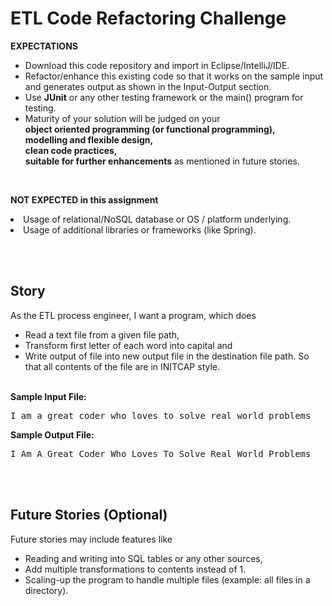 # ETL Code Refactoring Challenge

<b>EXPECTATIONS</b>
- Download this code repository and import in Eclipse/IntelliJ/IDE.
- Refactor/enhance this existing code so that it works on the sample input and generates output as shown in the Input-Output section. 
- Use <b>JUnit</b> or any other testing framework or the main() program for testing.
- Maturity of your solution will be judged on your <br>
<b>object oriented programming (or functional programming),</b> <br>
<b>modelling and flexible design, </b> <br>
<b>clean code practices, </b> <br>
<b>suitable for further enhancements</b> as mentioned in future stories.  
<br>

<b>NOT EXPECTED in this assignment</b>
<li>Usage of relational/NoSQL database or OS / platform underlying. 
<li>Usage of additional libraries or frameworks (like Spring).




<br><br>
## Story 

As the ETL process engineer, I want a program, which does 
-	Read a text file from a given file path,  
-	Transform first letter of each word into capital and
-	Write output of file into new output file in the destination file path.
So that all contents of the file are in INITCAP style. 
<br>
<b>Sample Input File: </b>

<pre>I am a great coder who loves to solve real world problems</pre>

<b>Sample Output File: </b>

<pre>I Am A Great Coder Who Loves To Solve Real World Problems</pre>




<br><br>
## Future Stories (Optional)
Future stories may include features like
- Reading and writing into SQL tables or any other sources, 
- Add multiple transformations to contents instead of 1.
- Scaling-up the program to handle multiple files (example: all files in a directory).
